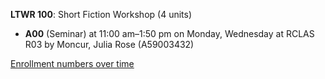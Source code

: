 **LTWR 100**: Short Fiction Workshop (4 units)

- **A00** (Seminar) at 11:00 am–1:50 pm on Monday, Wednesday at RCLAS R03 by Moncur, Julia Rose (A59003432)

[Enrollment numbers over time](./LTWR100.tsv)
